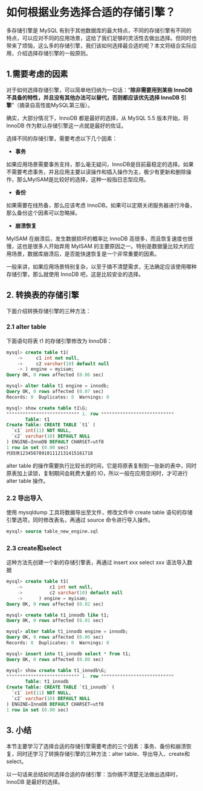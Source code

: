 # 如何根据业务选择合适的存储引擎？

多存储引擎是 MySQL 有别于其他数据库的最大特点，不同的存储引擎有不同的特点，可以应对不同的应用场景，这给了我们足够的灵活性去做出选择。但同时也带来了烦恼，这么多的存储引擎，我们该如何选择最合适的呢？本文将结合实际应用，介绍选择存储引擎的一般原则。

## 1.需要考虑的因素

对于如何选择存储引擎，可以简单地归纳为一句话：“**除非需要用到某些 InnoDB 不具备的特性，并且没有其他办法可以替代，否则都应该优先选择 InnoDB 引擎**”（摘录自高性能MySQL第三版）。

确实，大部分情况下，InnoDB 都是最好的选择，从 MySQL 5.5 版本开始，将 InnoDB 作为默认存储引擎这一点就是最好的佐证。

选择不同的存储引擎，需要考虑以下几个因素：

- **事务**

如果应用场景需要事务支持，那么毫无疑问，InnoDB是目前最稳定的选择。如果不需要考虑事务，并且应用主要以读操作和插入操作为主，极少有更新和删除操作，那么MyISAM是比较好的选择，这种一般指日志型应用。

- **备份**

如果需要在线热备，那么应该考虑 InnoDB。如果可以定期关闭服务器进行冷备，那么备份这个因素可以忽略掉。

- **崩溃恢复**

MyISAM 在崩溃后，发生数据损坏的概率比 InnoDB 高很多，而且恢复速度也很慢，这也是很多人开始弃用 MyISAM 的主要原因之一。特别是数据量比较大的应用场景，数据库崩溃后，是否能快速恢复是一个非常重要的因素。

一般来讲，如果应用场景特别复杂，以至于搞不清楚需求，无法确定应该使用哪种存储引擎，那么就使用 InnoDB 吧，这是比较安全的选择。



## 2. 转换表的存储引擎

下面介绍转换存储引擎的三种方法：



### 2.1 alter table

下面语句将表 t1 的存储引擎修改为 InnoDB：

```sql
mysql> create table t1(
    ->     c1 int not null,
    ->     c2 varchar(10) default null
    -> ) engine = myisam;
Query OK, 0 rows affected (0.06 sec)

mysql> alter table t1 engine = innodb;
Query OK, 0 rows affected (0.07 sec)
Records: 0  Duplicates: 0  Warnings: 0

mysql> show create table t1\G;
*************************** 1. row ***************************
       Table: t1
Create Table: CREATE TABLE `t1` (
  `c1` int(11) NOT NULL,
  `c2` varchar(10) DEFAULT NULL
) ENGINE=InnoDB DEFAULT CHARSET=utf8
1 row in set (0.00 sec)
代码块123456789101112131415161718
```

alter table 的操作需要执行比较长的时间，它是将原表复制到一张新的表中，同时原表加上读锁，复制期间会耗费大量的 IO，所以一般在应用空闲时，才可进行 alter table 操作。



### 2.2 导出导入

使用 mysqldump 工具将数据导出至文件，修改文件中 create table 语句的存储引擎选项，同时修改表名，再通过 source 命令进行导入操作。

```sql
mysql> source table_new_engine.sql
```



### 2.3 create和select

这种方法先创建一个新的存储引擎表，再通过 insert xxx select xxx 语法导入数据

```sql
mysql> create table t1(
    ->          c1 int not null,
    ->          c2 varchar(10) default null
    ->      ) engine = myisam;
Query OK, 0 rows affected (0.02 sec)

mysql> create table t1_innodb like t1;
Query OK, 0 rows affected (0.01 sec)

mysql> alter table t1_innodb engine = innodb;
Query OK, 0 rows affected (0.06 sec)
Records: 0  Duplicates: 0  Warnings: 0

mysql> insert into t1_innodb select * from t1;
Query OK, 0 rows affected (0.00 sec)

mysql> show create table t1_innodb\G;
*************************** 1. row ***************************
       Table: t1_innodb
Create Table: CREATE TABLE `t1_innodb` (
  `c1` int(11) NOT NULL,
  `c2` varchar(10) DEFAULT NULL
) ENGINE=InnoDB DEFAULT CHARSET=utf8
1 row in set (0.00 sec)
```



## 3. 小结

本节主要学习了选择合适的存储引擎需要考虑的三个因素：事务、备份和崩溃恢复，同时还学习了转换存储引擎的三种方法：alter table、导出导入、create和select。

以一句话来总结如何选择合适的存储引擎：当你搞不清楚无法做出选择时，InnoDB 是最好的选择。